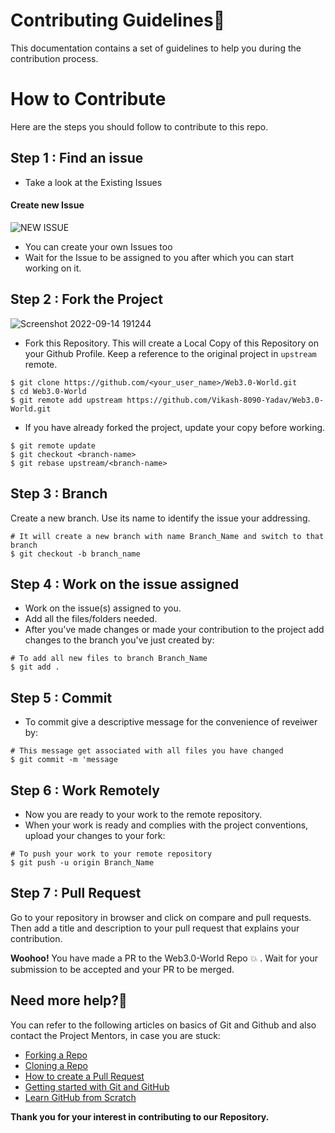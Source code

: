 # Contributing Guidelines📝

This documentation contains a set of guidelines to help you during the contribution process.
# How to Contribute
Here are the steps you should follow to contribute to this repo.

## Step 1 : Find an issue

- Take a look at the Existing Issues 
#### Create new Issue
![NEW ISSUE](https://user-images.githubusercontent.com/95535448/190171896-103749a0-f622-4c45-a042-62651620dd87.png)

- You can create your own Issues too
- Wait for the Issue to be assigned to you after which you can start working on it.

## Step 2 : Fork the Project


![Screenshot 2022-09-14 191244](https://user-images.githubusercontent.com/95535448/190172005-e975a53a-0dbd-439a-8fe7-bc283840e4c4.png)

- Fork this Repository. This will create a Local Copy of this Repository on your Github Profile. Keep a reference to the original project in `upstream` remote.

```
$ git clone https://github.com/<your_user_name>/Web3.0-World.git
$ cd Web3.0-World
$ git remote add upstream https://github.com/Vikash-8090-Yadav/Web3.0-World.git 
```

- If you have already forked the project, update your copy before working.

```
$ git remote update
$ git checkout <branch-name>
$ git rebase upstream/<branch-name>
```

## Step 3 : Branch

Create a new branch. Use its name to identify the issue your addressing.

```
# It will create a new branch with name Branch_Name and switch to that branch
$ git checkout -b branch_name
```

## Step 4 : Work on the issue assigned

- Work on the issue(s) assigned to you.
- Add all the files/folders needed.
- After you've made changes or made your contribution to the project add changes to the branch you've just created by:

```
# To add all new files to branch Branch_Name
$ git add .
```

## Step 5 : Commit

- To commit give a descriptive message for the convenience of reveiwer by:

```
# This message get associated with all files you have changed
$ git commit -m 'message
```

## Step 6 : Work Remotely

- Now you are ready to your work to the remote repository.
- When your work is ready and complies with the project conventions, upload your changes to your fork:

```
# To push your work to your remote repository
$ git push -u origin Branch_Name
```

## Step 7 : Pull Request

Go to your repository in browser and click on compare and pull requests. Then add a title and description to your pull request that explains your contribution.

 **Woohoo!** You have made a PR to the Web3.0-World Repo :boom: . Wait for your submission to be accepted and your PR to be merged.

## Need more help?🤔

You can refer to the following articles on basics of Git and Github and also contact the Project Mentors, in case you are stuck:

- [Forking a Repo](https://help.github.com/en/github/getting-started-with-github/fork-a-repo)
- [Cloning a Repo](https://help.github.com/en/desktop/contributing-to-projects/creating-an-issue-or-pull-request)
- [How to create a Pull Request](https://opensource.com/article/19/7/create-pull-request-github)
- [Getting started with Git and GitHub](https://towardsdatascience.com/getting-started-with-git-and-github-6fcd0f2d4ac6)
- [Learn GitHub from Scratch](https://lab.github.com/githubtraining/introduction-to-github)

**Thank you for your interest in contributing to our Repository.**
